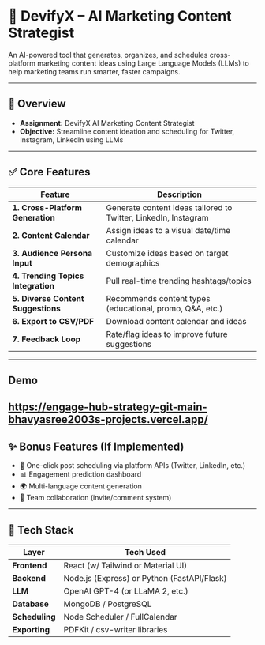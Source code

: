 # 📣 DevifyX – AI Marketing Content Strategist

An AI-powered tool that generates, organizes, and schedules cross-platform marketing content ideas using Large Language Models (LLMs) to help marketing teams run smarter, faster campaigns.

---

## 🚀 Overview

- **Assignment:** DevifyX AI Marketing Content Strategist
- **Objective:** Streamline content ideation and scheduling for Twitter, Instagram, LinkedIn using LLMs


---

## ✅ Core Features

| Feature                             | Description |
|-------------------------------------|-------------|
| **1. Cross-Platform Generation**    | Generate content ideas tailored to Twitter, LinkedIn, Instagram |
| **2. Content Calendar**             | Assign ideas to a visual date/time calendar |
| **3. Audience Persona Input**       | Customize ideas based on target demographics |
| **4. Trending Topics Integration**  | Pull real-time trending hashtags/topics |
| **5. Diverse Content Suggestions**  | Recommends content types (educational, promo, Q&A, etc.) |
| **6. Export to CSV/PDF**            | Download content calendar and ideas |
| **7. Feedback Loop**                | Rate/flag ideas to improve future suggestions |
 ---
 ## Demo 
 https://engage-hub-strategy-git-main-bhavyasree2003s-projects.vercel.app/
---

## ✨ Bonus Features (If Implemented)

- 🔗 One-click post scheduling via platform APIs (Twitter, LinkedIn, etc.)
- 📊 Engagement prediction dashboard
- 🌍 Multi-language content generation
- 👥 Team collaboration (invite/comment system)

---

## 🧱 Tech Stack

| Layer          | Tech Used |
|----------------|-----------|
| **Frontend**   | React (w/ Tailwind or Material UI) |
| **Backend**    | Node.js (Express) or Python (FastAPI/Flask) |
| **LLM**        | OpenAI GPT-4 (or LLaMA 2, etc.) |
| **Database**   | MongoDB / PostgreSQL |
| **Scheduling** | Node Scheduler / FullCalendar |
| **Exporting**  | PDFKit / csv-writer libraries |

